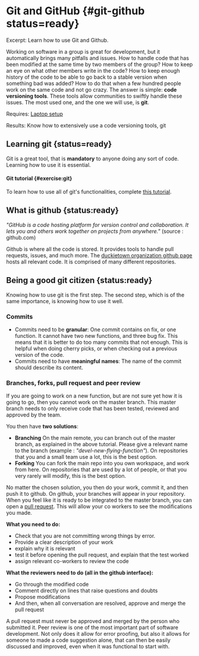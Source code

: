 # Git and GitHub {#git-github status=ready}

Excerpt: Learn how to use Git and Github.

Working on software in a group is great for development, but it automatically brings many pitfalls and issues.
How to handle code that has been modified at the same time by two members of the group? How to keep an eye on what other members write in the code? How to keep enough history of the code to be able to go back to a stable version when something bad was added? How to do that when a few hundred people work on the same code and not go crazy. The answer is simple: **code versioning tools**. These tools allow communities to swiftly handle these issues. The most used one, and the one we will use, is **git**.


<div class='requirements' markdown='1'>

  Requires: [Laptop setup](+opmanual_duckiebot#laptop-setup)
  
  Results: Know how to extensively use a code versioning tools, git
  
</div>


<minitoc/>

## Learning git {status=ready}

Git is a great tool, that is **mandatory** to anyone doing any sort of code. Learning how to use it is essential.

#### Git tutorial {#exercise:git}

To learn how to use all of git's functionalities, complete [this tutorial](https://learngitbranching.js.org/). 

## What is github {status:ready}

*"GitHub is a code hosting platform for version control and collaboration. It lets you and others work together on projects from anywhere."* (source : github.com)

Github is where all the code is stored. It provides tools to handle pull requests, issues, and much more. The [duckietown organization github page](https://github.com/duckietown) hosts all relevant code. It is comprised of many different repositories.

## Being a good git citizen {status:ready}

Knowing how to use git is the first step. The second step, which is of the same importance, is knowing how to use it well.

### Commits

- Commits need to be **granular**: One commit contains on fix, or one function. It cannot have two new functions, and three bug fix. This means that it is better to do too many commits that not enough. This is helpful when doing cherry picks, or when checking out a previous version of the code.
- Commits need to have **meaningful names**: The name of the commit should describe its content.

### Branches, forks, pull request and peer review

If you are going to work on a new function, but are not sure yet how it is going to go, then you cannot work on the master branch. This master branch needs to only receive code that has been tested, reviewed and approved by the team.

You then have **two solutions**:

- **Branching** On the main remote, you can branch out of the master branch, as explained in the above tutorial. Please give a relevant name to the branch (example : *"devel-new-flying-function"*). On repositories that you and a small team use a lot, this is the best option.
- **Forking** You can fork the main repo into you own workspace, and work from here. On repositories that are used by a lot of people, or that you very rarely will modify, this is the best option.

No matter the chosen solution, you then do your work, commit it, and then push it to github. On github, your branches will appear in your repository. When you feel like it is ready to be integrated to the master branch, you can open a [pull request](https://help.github.com/en/articles/about-pull-requests). This will allow your co workers to see the modifications you made.

**What you need to do:**

- Check that you are not committing wrong things by error.
- Provide a clear description of your work
- explain why it is relevant
- test it before opening the pull request, and explain that the test worked
- assign relevant co-workers to review the code

**What the reviewers need to do (all in the github interface):**

- Go through the modified code
- Comment directly on lines that raise questions and doubts
- Propose modifications
- And then, when all conversation are resolved, approve and merge the pull request

A pull request must never be approved and merged by the person who submitted it. Peer review is one of the most important part of software development. Not only does it allow for error proofing, but also it allows for someone to made a code suggestion alone, that can then be easily discussed and improved, even when it was functional to start with.
